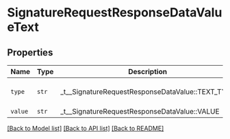 # SignatureRequestResponseDataValueText



## Properties
Name | Type | Description | Notes
------------ | ------------- | ------------- | -------------
| `type` | ```str``` |  _t__SignatureRequestResponseDataValue::TEXT_TYPE  |  [default to 'text'] |
| `value` | ```str``` |  _t__SignatureRequestResponseDataValue::VALUE  |  |

[[Back to Model list]](../README.md#documentation-for-models) [[Back to API list]](../README.md#documentation-for-api-endpoints) [[Back to README]](../README.md)


